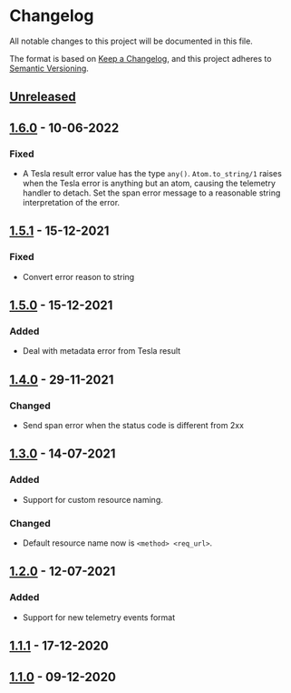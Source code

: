 # Changelog
All notable changes to this project will be documented in this file.

The format is based on [Keep a Changelog](https://keepachangelog.com/en/1.2.0/),
and this project adheres to [Semantic Versioning](https://semver.org/spec/v2.0.0.html).

## [Unreleased]


## [1.6.0] - 10-06-2022

### Fixed

- A Tesla result error value has the type `any()`. `Atom.to_string/1` raises when the Tesla error is anything but an atom, causing the telemetry handler to detach. Set the span error message to a reasonable string interpretation of the error.

## [1.5.1] - 15-12-2021

### Fixed

- Convert error reason to string

## [1.5.0] - 15-12-2021

### Added

- Deal with metadata error from Tesla result

## [1.4.0] - 29-11-2021

### Changed

- Send span error when the status code is different from 2xx

## [1.3.0] - 14-07-2021

### Added

- Support for custom resource naming.

### Changed

- Default resource name now is `<method> <req_url>`.

## [1.2.0] - 12-07-2021

### Added

- Support for new telemetry events format

## [1.1.1] - 17-12-2020

## [1.1.0] - 09-12-2020

[Unreleased]: https://github.com/thiamsantos/spandex_tesla/compare/v1.6.0...HEAD
[1.6.0]: https://github.com/thiamsantos/spandex_tesla/releases/tag/v1.6.0
[1.5.1]: https://github.com/thiamsantos/spandex_tesla/releases/tag/v1.5.1
[1.5.0]: https://github.com/thiamsantos/spandex_tesla/releases/tag/v1.5.0
[1.4.0]: https://github.com/thiamsantos/spandex_tesla/releases/tag/v1.4.0
[1.3.0]: https://github.com/thiamsantos/spandex_tesla/releases/tag/v1.3.0
[1.2.0]: https://github.com/thiamsantos/spandex_tesla/releases/tag/v1.2.0
[1.1.1]: https://github.com/thiamsantos/spandex_tesla/releases/tag/v1.1.1
[1.1.0]: https://github.com/thiamsantos/spandex_tesla/releases/tag/v1.1.0
